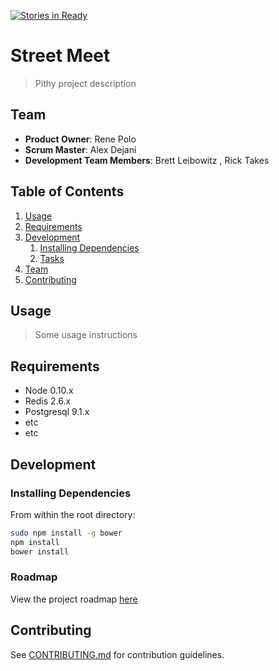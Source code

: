 [![Stories in Ready](https://badge.waffle.io/street-meet/streetmeet.png?label=ready&title=Ready)](https://waffle.io/street-meet/streetmeet)

# Street Meet

> Pithy project description

## Team

  - __Product Owner__: Rene Polo
  - __Scrum Master__: Alex Dejani
  - __Development Team Members__: Brett Leibowitz , Rick Takes 

## Table of Contents

1. [Usage](#Usage)
1. [Requirements](#requirements)
1. [Development](#development)
    1. [Installing Dependencies](#installing-dependencies)
    1. [Tasks](#tasks)
1. [Team](#team)
1. [Contributing](#contributing)

## Usage

> Some usage instructions

## Requirements

- Node 0.10.x
- Redis 2.6.x
- Postgresql 9.1.x
- etc
- etc

## Development

### Installing Dependencies

From within the root directory:

```sh
sudo npm install -g bower
npm install
bower install
```

### Roadmap

View the project roadmap [here](LINK_TO_PROJECT_ISSUES)


## Contributing

See [CONTRIBUTING.md](CONTRIBUTING.md) for contribution guidelines.

